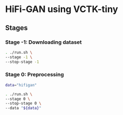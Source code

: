 # HiFi-GAN using VCTK-tiny

## Stages

### Stage -1: Downloading dataset

```sh
. ./run.sh \
--stage -1 \
--stop-stage -1
```

### Stage 0: Preprocessing

```sh
data="hifigan"

. ./run.sh \
--stage 0 \
--stop-stage 0 \
--data "${data}"
```
